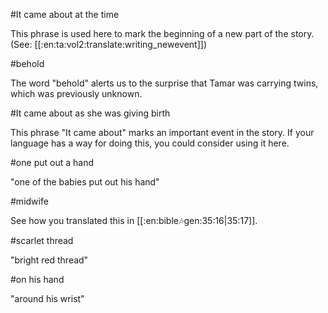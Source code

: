 #It came about at the time

This phrase is used here to mark the beginning of a new part of the story. (See: [[:en:ta:vol2:translate:writing_newevent]])

#behold

The word "behold" alerts us to the surprise that Tamar was carrying twins, which was previously unknown.

#It came about as she was giving birth

This phrase "It came about" marks an important event in the story. If your language has a way for doing this, you could consider using it here.

#one put out a hand

"one of the babies put out his hand"

#midwife

See how you translated this in [[:en:bible:notes:gen:35:16|35:17]].

#scarlet thread

"bright red thread"

#on his hand

"around his wrist"